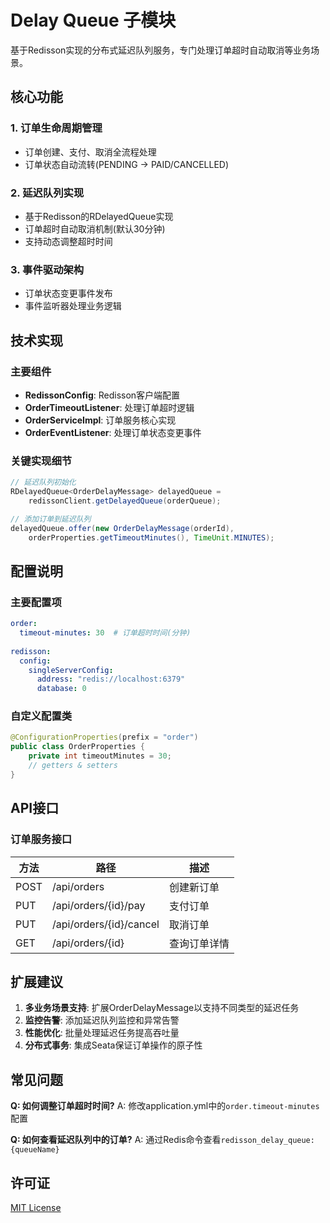 # Delay Queue 子模块

基于Redisson实现的分布式延迟队列服务，专门处理订单超时自动取消等业务场景。

## 核心功能

### 1. 订单生命周期管理
- 订单创建、支付、取消全流程处理
- 订单状态自动流转(PENDING → PAID/CANCELLED)

### 2. 延迟队列实现
- 基于Redisson的RDelayedQueue实现
- 订单超时自动取消机制(默认30分钟)
- 支持动态调整超时时间

### 3. 事件驱动架构
- 订单状态变更事件发布
- 事件监听器处理业务逻辑

## 技术实现

### 主要组件
- **RedissonConfig**: Redisson客户端配置
- **OrderTimeoutListener**: 处理订单超时逻辑
- **OrderServiceImpl**: 订单服务核心实现
- **OrderEventListener**: 处理订单状态变更事件

### 关键实现细节
```java
// 延迟队列初始化
RDelayedQueue<OrderDelayMessage> delayedQueue = 
    redissonClient.getDelayedQueue(orderQueue);

// 添加订单到延迟队列
delayedQueue.offer(new OrderDelayMessage(orderId), 
    orderProperties.getTimeoutMinutes(), TimeUnit.MINUTES);
```

## 配置说明

### 主要配置项
```yaml
order:
  timeout-minutes: 30  # 订单超时时间(分钟)
  
redisson:
  config:
    singleServerConfig:
      address: "redis://localhost:6379"
      database: 0
```

### 自定义配置类
```java
@ConfigurationProperties(prefix = "order")
public class OrderProperties {
    private int timeoutMinutes = 30;
    // getters & setters
}
```

## API接口

### 订单服务接口
| 方法 | 路径 | 描述 |
|------|------|------|
| POST | /api/orders | 创建新订单 |
| PUT  | /api/orders/{id}/pay | 支付订单 |
| PUT  | /api/orders/{id}/cancel | 取消订单 |
| GET  | /api/orders/{id} | 查询订单详情 |



## 扩展建议

1. **多业务场景支持**: 扩展OrderDelayMessage以支持不同类型的延迟任务
2. **监控告警**: 添加延迟队列监控和异常告警
3. **性能优化**: 批量处理延迟任务提高吞吐量
4. **分布式事务**: 集成Seata保证订单操作的原子性

## 常见问题

**Q: 如何调整订单超时时间?**
A: 修改application.yml中的`order.timeout-minutes`配置

**Q: 如何查看延迟队列中的订单?**
A: 通过Redis命令查看`redisson_delay_queue:{queueName}`

## 许可证

[MIT License](../LICENSE)
